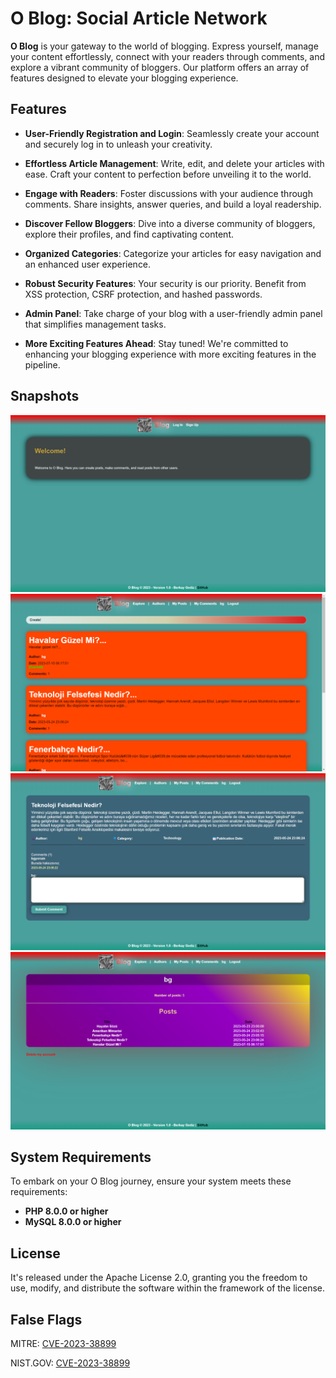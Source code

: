 # O Blog: Social Article Network

**O Blog** is your gateway to the world of blogging. Express yourself, manage your content effortlessly, connect with your readers through comments, and explore a vibrant community of bloggers. Our platform offers an array of features designed to elevate your blogging experience.

## **Features**

- **User-Friendly Registration and Login**: Seamlessly create your account and securely log in to unleash your creativity.

- **Effortless Article Management**: Write, edit, and delete your articles with ease. Craft your content to perfection before unveiling it to the world.

- **Engage with Readers**: Foster discussions with your audience through comments. Share insights, answer queries, and build a loyal readership.

- **Discover Fellow Bloggers**: Dive into a diverse community of bloggers, explore their profiles, and find captivating content.

- **Organized Categories**: Categorize your articles for easy navigation and an enhanced user experience.

- **Robust Security Features**: Your security is our priority. Benefit from XSS protection, CSRF protection, and hashed passwords.

- **Admin Panel**: Take charge of your blog with a user-friendly admin panel that simplifies management tasks.

- **More Exciting Features Ahead**: Stay tuned! We're committed to enhancing your blogging experience with more exciting features in the pipeline.

## **Snapshots**

![Screenshot 1](o_blog0.png)
![Screenshot 2](o_blog1.png)
![Screenshot 3](o_blog2.png)
![Screenshot 4](o_blog3.png)

## **System Requirements**

To embark on your O Blog journey, ensure your system meets these requirements:

- **PHP 8.0.0 or higher**
- **MySQL 8.0.0 or higher**

## **License**

It's released under the Apache License 2.0, granting you the freedom to use, modify, and distribute the software within the framework of the license.

## **False Flags**

MITRE: [CVE-2023-38899](https://cve.mitre.org/cgi-bin/cvename.cgi?name=CVE-2023-38899)

NIST.GOV: [CVE-2023-38899](https://nvd.nist.gov/vuln/detail/CVE-2023-38899)
